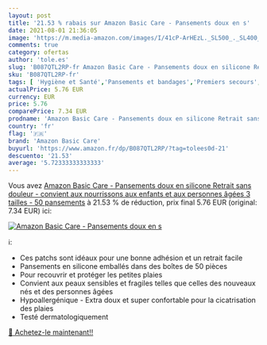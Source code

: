 ```yaml
---
layout: post
title: '21.53 % rabais sur Amazon Basic Care - Pansements doux en s'
date: 2021-08-01 21:36:05
image: 'https://m.media-amazon.com/images/I/41cP-ArHEzL._SL500_._SL400_.jpg'
comments: true
category: ofertas
author: 'tole.es'
slug: 'B087QTL2RP-fr Amazon Basic Care - Pansements doux en silicone Retrait...'
sku: 'B087QTL2RP-fr'
tags: [ 'Hygiène et Santé','Pansements et bandages','Premiers secours','Santé et premiers soins','amazon basic care', ]
actualPrice: 5.76 EUR
currency: EUR
price: 5.76
comparePrice: 7.34 EUR
prodname: 'Amazon Basic Care - Pansements doux en silicone Retrait sans douleur - convient aux nourrissons  aux enfants et aux personnes âgées  3 tailles - 50 pansements'
country: 'fr'
flag: '🇫🇷'
brand: 'Amazon Basic Care'
buyurl: 'https://www.amazon.fr/dp/B087QTL2RP/?tag=tolees0d-21'
descuento: '21.53'
average: '5.72333333333333'
---
```


Vous avez [Amazon Basic Care - Pansements doux en silicone Retrait sans douleur - convient aux nourrissons  aux enfants et aux personnes âgées  3 tailles - 50 pansements](https://www.amazon.fr/dp/B087QTL2RP/?tag=tolees0d-21)  à  21.53 % de réduction, prix final  5.76 EUR (original: 7.34 EUR) ici:

[![Amazon Basic Care - Pansements doux en s](https://m.media-amazon.com/images/I/41cP-ArHEzL._SL500_._SL400_.jpg)](https://www.amazon.fr/dp/B087QTL2RP/?tag=tolees0d-21)

ℹ️:

- Ces patchs sont idéaux pour une bonne adhésion et un retrait facile
- Pansements en silicone emballés dans des boîtes de 50 pièces
- Pour recouvrir et protéger les petites plaies
- Convient aux peaux sensibles et fragiles telles que celles des nouveaux nés et des personnes âgées
- Hypoallergénique - Extra doux et super confortable pour la cicatrisation des plaies
- Testé dermatologiquement

[🛒 Achetez-le maintenant!!](https://www.amazon.fr/dp/B087QTL2RP/?tag=tolees0d-21)
